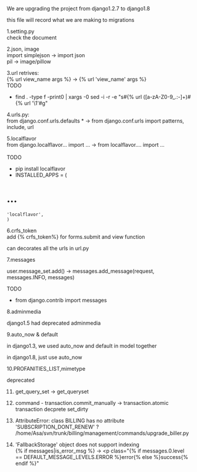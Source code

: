 We are upgrading the project from django1.2.7 to django1.8  

this file will record what we are making to migrations

1.setting.py  
  check the document

2.json, image  
  import simplejson -> import json  
  pil -> image/pillow

3.url retrives:  
  {% url view_name args %} -> {% url 'view_name' args %}  
  TODO  
  * find . -type f -print0 | xargs -0 sed -i -r -e "s#\{% url ([a-zA-Z0-9_.:-]+)#\{% url '\1'#g"

4.urls.py:  
  from django.conf.urls.defaults * -> from django.conf.urls import patterns, include, url

5.localflavor  
  from django.localflavor... import ... -> from localflavor.... import ...  
  <br>
  TODO 
  * pip install localflavor  
  * INSTALLED_APPS = (  
  # ...  
    'localflavor',  
    )

6.crfs_token  
  add {% crfs_token%} for forms.submit and view function  

  can decorates all the urls in url.py

7.messages

  user.message_set.add() -> messages.add_message(request, messages.INFO, messages)  

  TODO

  * from django.contrib import messages

8.adminmedia

  django1.5 had deprecated adminmedia 

9.auto_now & default

  in django1.3, we used auto_now and default in model together  

  in django1.8, just use auto_now

10.PROFANITIES_LIST,mimetype  

   deprecated 

11. get_query_set -> get_queryset

12. command - transaction.commit_manually -> transaction.atomic  
    transaction decprete set_dirty

13. AttributeError: class BILLING has no attribute 'SUBSCRIPTION_DONT_RENEW' ?
    /home/Asa/svn/trunk/billing/management/commands/upgrade_biller.py

14. 'FallbackStorage' object does not support indexing  
   {% if messages|is_error_msg %} -> <p class="{% if messages.0.level == DEFAULT_MESSAGE_LEVELS.ERROR %}error{% else %}success{% endif %}"

